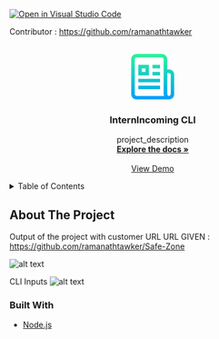 [![Open in Visual Studio Code](https://classroom.github.com/assets/open-in-vscode-c66648af7eb3fe8bc4f294546bfd86ef473780cde1dea487d3c4ff354943c9ae.svg)](https://classroom.github.com/online_ide?assignment_repo_id=7946545&assignment_repo_type=AssignmentRepo)
<div id="top"></div>
<!--
*** Thanks for checking out the Best-README-Template. If you have a suggestion
*** that would make this better, please fork the repo and create a pull request
*** or simply open an issue with the tag "enhancement".
*** Don't forget to give the project a star!
*** Thanks again! Now go create something AMAZING! :D
-->



<!-- PROJECT SHIELDS -->
<!--
*** I'm using markdown "reference style" links for readability.
*** Reference links are enclosed in brackets [ ] instead of parentheses ( ).
*** See the bottom of this document for the declaration of the reference variables
*** for contributors-url, forks-url, etc. This is an optional, concise syntax you may use.
*** https://www.markdownguide.org/basic-syntax/#reference-style-links
-->
Contributor : https://github.com/ramanathtawker



<!-- PROJECT LOGO -->
<br />
<div align="center">
  <a href="https://github.com/github_username/repo_name">
    <img src="images/logo.png" alt="Logo" width="80" height="80">
  </a>

<h3 align="center">InternIncoming CLI</h3>

  <p align="center">
    project_description
    <br />
    <a href="https://github.com/dyte-submissions/dyte-vit-2022-ramanathtawker/"><strong>Explore the docs »</strong></a>
    <br />
    <br />
    <a href="https://github.com/dyte-submissions/dyte-vit-2022-ramanathtawker/">View Demo</a>
    
  </p>
</div>



<!-- TABLE OF CONTENTS -->
<details>
  <summary>Table of Contents</summary>
  <ol>
    <li>
      <a href="#about-the-project">About The Project</a>
      <ul>
        <li><a href="#built-with">Built With</a></li>
      </ul>
    </li>
    <li>
      <a href="#getting-started">Getting Started</a>
      <ul>
        <li><a href="#prerequisites">Prerequisites</a></li>
        <li><a href="#installation">Installation</a></li>
      </ul>
    </li>
    <li><a href="#usage">Usage</a></li>
    <li><a href="#roadmap">Roadmap</a></li>
    <li><a href="#contributing">Contributing</a></li>
    <li><a href="#license">License</a></li>
    <li><a href="#contact">Contact</a></li>
    <li><a href="#acknowledgments">Acknowledgments</a></li>
  </ol>
</details>



<!-- ABOUT THE PROJECT -->
## About The Project
Output of the project with customer URL 
URL GIVEN : https://github.com/ramanathtawker/Safe-Zone

![alt text]([https://github.com/[username]/[reponame]/blob/[branch]/image.jpg?raw=true](https://github.com/dyte-submissions/dyte-vit-2022-ramanathtawker/blob/main/images/output.png?raw=true))


CLI Inputs
![alt text]([https://github.com/[username]/[reponame]/blob/[branch]/image.jpg?raw=true](https://github.com/dyte-submissions/dyte-vit-2022-ramanathtawker/blob/main/images/output.png?raw=true))





### Built With

* [Node.js](https://nextjs.org/)


